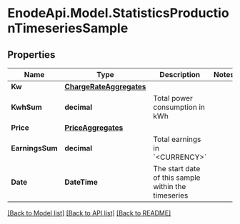 # EnodeApi.Model.StatisticsProductionTimeseriesSample

## Properties

Name | Type | Description | Notes
------------ | ------------- | ------------- | -------------
**Kw** | [**ChargeRateAggregates**](ChargeRateAggregates.md) |  | 
**KwhSum** | **decimal** | Total power consumption in kWh | 
**Price** | [**PriceAggregates**](PriceAggregates.md) |  | 
**EarningsSum** | **decimal** | Total earnings in &#x60;&lt;CURRENCY&gt;&#x60; | 
**Date** | **DateTime** | The start date of this sample within the timeseries | 

[[Back to Model list]](../README.md#documentation-for-models) [[Back to API list]](../README.md#documentation-for-api-endpoints) [[Back to README]](../README.md)

